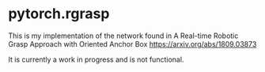 # pytorch.rgrasp

This is my implementation of the network found in
A Real-time Robotic Grasp Approach with Oriented Anchor Box
https://arxiv.org/abs/1809.03873

It is currently a work in progress and is not functional.
